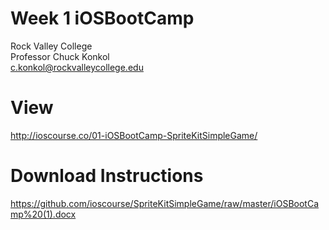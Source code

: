 # Week 1 iOSBootCamp
Rock Valley College<br>
Professor Chuck Konkol<br>
c.konkol@rockvalleycollege.edu<br>

# View
http://ioscourse.co/01-iOSBootCamp-SpriteKitSimpleGame/

# Download Instructions 
https://github.com/ioscourse/SpriteKitSimpleGame/raw/master/iOSBootCamp%20(1).docx
